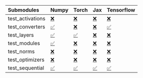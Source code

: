 | Submodules       | Numpy                                                                                                                           | Torch                                                                                                                           | Jax                                                                                                                             | Tensorflow                                                                                                                      |
|:-----------------|:--------------------------------------------------------------------------------------------------------------------------------|:--------------------------------------------------------------------------------------------------------------------------------|:--------------------------------------------------------------------------------------------------------------------------------|:--------------------------------------------------------------------------------------------------------------------------------|
| test_activations | <a href="https://github.com/unifyai/ivy/runs/8049908287?check_suite_focus=true" rel="noopener noreferrer" target="_blank">❌</a> | <a href="https://github.com/unifyai/ivy/runs/8049908699?check_suite_focus=true" rel="noopener noreferrer" target="_blank">❌</a> | <a href="https://github.com/unifyai/ivy/runs/8049908990?check_suite_focus=true" rel="noopener noreferrer" target="_blank">❌</a> | <a href="https://github.com/unifyai/ivy/runs/8049909201?check_suite_focus=true" rel="noopener noreferrer" target="_blank">❌</a> |
| test_converters  | <a href="https://github.com/unifyai/ivy/runs/8049908328?check_suite_focus=true" rel="noopener noreferrer" target="_blank">✅</a> | <a href="https://github.com/unifyai/ivy/runs/8049908738?check_suite_focus=true" rel="noopener noreferrer" target="_blank">❌</a> | <a href="https://github.com/unifyai/ivy/runs/8049909029?check_suite_focus=true" rel="noopener noreferrer" target="_blank">❌</a> | <a href="https://github.com/unifyai/ivy/runs/8049909217?check_suite_focus=true" rel="noopener noreferrer" target="_blank">✅</a> |
| test_layers      | <a href="https://github.com/unifyai/ivy/runs/8049908359?check_suite_focus=true" rel="noopener noreferrer" target="_blank">✅</a> | <a href="https://github.com/unifyai/ivy/runs/8049908760?check_suite_focus=true" rel="noopener noreferrer" target="_blank">✅</a> | <a href="https://github.com/unifyai/ivy/runs/8049909065?check_suite_focus=true" rel="noopener noreferrer" target="_blank">❌</a> | <a href="https://github.com/unifyai/ivy/runs/8049909237?check_suite_focus=true" rel="noopener noreferrer" target="_blank">❌</a> |
| test_modules     | <a href="https://github.com/unifyai/ivy/runs/8049908388?check_suite_focus=true" rel="noopener noreferrer" target="_blank">✅</a> | <a href="https://github.com/unifyai/ivy/runs/8049908811?check_suite_focus=true" rel="noopener noreferrer" target="_blank">❌</a> | <a href="https://github.com/unifyai/ivy/runs/8049909103?check_suite_focus=true" rel="noopener noreferrer" target="_blank">❌</a> | <a href="https://github.com/unifyai/ivy/runs/8049909252?check_suite_focus=true" rel="noopener noreferrer" target="_blank">❌</a> |
| test_norms       | <a href="https://github.com/unifyai/ivy/runs/8049908429?check_suite_focus=true" rel="noopener noreferrer" target="_blank">❌</a> | <a href="https://github.com/unifyai/ivy/runs/8049908849?check_suite_focus=true" rel="noopener noreferrer" target="_blank">❌</a> | <a href="https://github.com/unifyai/ivy/runs/8049909128?check_suite_focus=true" rel="noopener noreferrer" target="_blank">❌</a> | <a href="https://github.com/unifyai/ivy/runs/8049909279?check_suite_focus=true" rel="noopener noreferrer" target="_blank">❌</a> |
| test_optimizers  | <a href="https://github.com/unifyai/ivy/runs/8049908490?check_suite_focus=true" rel="noopener noreferrer" target="_blank">❌</a> | <a href="https://github.com/unifyai/ivy/runs/8049908903?check_suite_focus=true" rel="noopener noreferrer" target="_blank">❌</a> | <a href="https://github.com/unifyai/ivy/runs/8049909154?check_suite_focus=true" rel="noopener noreferrer" target="_blank">❌</a> | <a href="https://github.com/unifyai/ivy/runs/8049909307?check_suite_focus=true" rel="noopener noreferrer" target="_blank">❌</a> |
| test_sequential  | <a href="https://github.com/unifyai/ivy/runs/8049908647?check_suite_focus=true" rel="noopener noreferrer" target="_blank">✅</a> | <a href="https://github.com/unifyai/ivy/runs/8049908950?check_suite_focus=true" rel="noopener noreferrer" target="_blank">✅</a> | <a href="https://github.com/unifyai/ivy/runs/8049909175?check_suite_focus=true" rel="noopener noreferrer" target="_blank">✅</a> | <a href="https://github.com/unifyai/ivy/runs/8049909330?check_suite_focus=true" rel="noopener noreferrer" target="_blank">✅</a> |